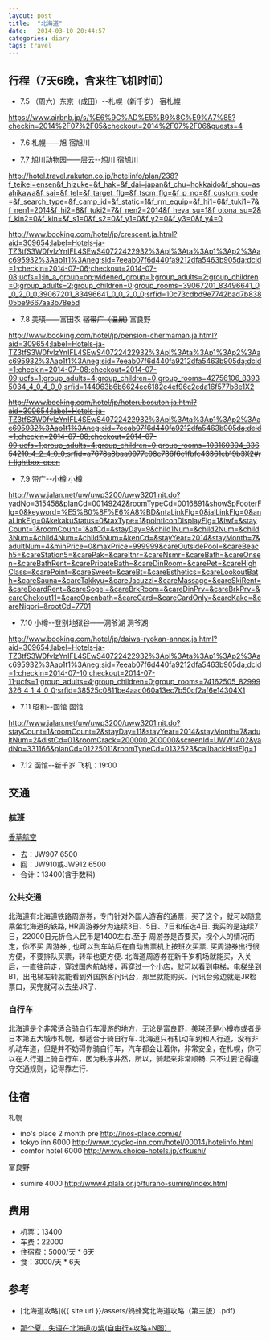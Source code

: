 ```yaml
---
layout: post
title:  "北海道"
date:   2014-03-10 20:44:57
categories: diary
tags: travel
---
```


## 行程（7天6晚，含来往飞机时间）

* 7.5 （周六）东京（成田）--札幌（新千岁） 宿札幌

https://www.airbnb.jp/s/%E6%9C%AD%E5%B9%8C%E9%A7%85?checkin=2014%2F07%2F05&checkout=2014%2F07%2F06&guests=4

* 7.6 札幌——旭 宿旭川

* 7.7 旭川动物园——层云--旭川 宿旭川

http://hotel.travel.rakuten.co.jp/hotelinfo/plan/238?f_teikei=ensen&f_hizuke=&f_hak=&f_dai=japan&f_chu=hokkaido&f_shou=asahikawa&f_sai=&f_tel=&f_target_flg=&f_tscm_flg=&f_p_no=&f_custom_code=&f_search_type=&f_camp_id=&f_static=1&f_rm_equip=&f_hi1=6&f_tuki1=7&f_nen1=2014&f_hi2=8&f_tuki2=7&f_nen2=2014&f_heya_su=1&f_otona_su=2&f_kin2=0&f_kin=&f_s1=0&f_s2=0&f_y1=0&f_y2=0&f_y3=0&f_y4=0

http://www.booking.com/hotel/jp/crescent.ja.html?aid=309654;label=Hotels-ja-TZ3tfS3W0fvlzYnIFL4SEwS40722422932%3Apl%3Ata%3Ap1%3Ap2%3Aac695932%3Aap1t1%3Aneg;sid=7eeab07f6d440fa9212dfa5463b905da;dcid=1;checkin=2014-07-06;checkout=2014-07-08;ucfs=1;in_a_group=on;widened_group=1;group_adults=2;group_children=0;group_adults=2;group_children=0;group_rooms=39067201_83496641_0_0_2_0_0,39067201_83496641_0_0_2_0_0;srfid=10c73cdbd9e7742bad7b83805be9667aa3b78e5d

* 7.8 美瑛——富田农 ~~宿带广（温泉)~~ 富良野

http://www.booking.com/hotel/jp/pension-chermaman.ja.html?aid=309654;label=Hotels-ja-TZ3tfS3W0fvlzYnIFL4SEwS40722422932%3Apl%3Ata%3Ap1%3Ap2%3Aac695932%3Aap1t1%3Aneg;sid=7eeab07f6d440fa9212dfa5463b905da;dcid=1;checkin=2014-07-08;checkout=2014-07-09;ucfs=1;group_adults=4;group_children=0;group_rooms=42756106_83935034_4_0_4_0_0;srfid=144963b6b6624ec6182c4ef96c2eda16f577b8e1X2

~~http://www.booking.com/hotel/jp/hoterubosuton.ja.html?aid=309654;label=Hotels-ja-TZ3tfS3W0fvlzYnIFL4SEwS40722422932%3Apl%3Ata%3Ap1%3Ap2%3Aac695932%3Aap1t1%3Aneg;sid=7eeab07f6d440fa9212dfa5463b905da;dcid=1;checkin=2014-07-08;checkout=2014-07-09;ucfs=1;group_adults=4;group_children=0;group_rooms=103160304_83654210_4_2_4_0_0;srfid=a7678a8baa0077c08c736f6e1fbfc43361cb19b3X2#rt-lightbox-open~~

* 7.9 带广--小樽 小樽

http://www.jalan.net/uw/uwp3200/uww3201init.do?yadNo=315458&planCd=00149242&roomTypeCd=0016891&showSpFooterFlg=0&keyword=%E5%B0%8F%E6%A8%BD&ntaLinkFlg=0&jalLinkFlg=0&anaLinkFlg=0&kekakuStatus=0&taxType=1&pointIconDisplayFlg=1&iwf=&stayCount=1&roomCount=1&afCd=&stayDay=9&child1Num=&child2Num=&child3Num=&child4Num=&child5Num=&kenCd=&stayYear=2014&stayMonth=7&adultNum=4&minPrice=0&maxPrice=999999&careOutsidePool=&careBeach5=&careStation5=&carePak=&careItnr=&careNsmr=&careBath=&careOnsen=&careBathRent=&carePribateBath=&careDinRoom=&carePet=&careHighClass=&carePoint=&careSweet=&careBt=&careEsthetics=&careLookoutBath=&careSauna=&careTakkyu=&careJacuzzi=&careMassage=&careSkiRent=&careBoardRent=&careSogei=&careBrkRoom=&careDinPrv=&careBrkPrv=&careChekout11=&careOpenbath=&careCard=&careCardOnly=&careKake=&careNigori=&rootCd=7701

* 7.10 小樽--登别地狱谷——洞爷湖 洞爷湖

http://www.booking.com/hotel/jp/daiwa-ryokan-annex.ja.html?aid=309654;label=Hotels-ja-TZ3tfS3W0fvlzYnIFL4SEwS40722422932%3Apl%3Ata%3Ap1%3Ap2%3Aac695932%3Aap1t1%3Aneg;sid=7eeab07f6d440fa9212dfa5463b905da;dcid=1;checkin=2014-07-10;checkout=2014-07-11;ucfs=1;group_adults=4;group_children=0;group_rooms=74162505_82999326_4_1_4_0_0;srfid=38525c0811be4aac060a13ec7b50cf2af6e14304X1

* 7.11 昭和--函馆 函馆

http://www.jalan.net/uw/uwp3200/uww3201init.do?stayCount=1&roomCount=2&stayDay=11&stayYear=2014&stayMonth=7&adultNum=2&distCd=01&roomCrack=200000,200000&screenId=UWW1402&yadNo=331166&planCd=01225011&roomTypeCd=0132523&callbackHistFlg=1

* 7.12 函馆--新千岁 飞机：19:00

## 交通

### 航班

[香草航空][airline]

* 去：JW907 6500
* 回：JW910或JW912 6500
* 合计：13400(含手数料)

### 公共交通

北海道有北海道铁路周游券，专门针对外国人游客的通票，买了这个，就可以随意乘坐北海道的铁路, HR周游券分为连续3日、5日、7日和任选4日. 我买的是连续7日，22000日元折合人民币是1400左右.至于 周游券是否要买，视个人的情况而定，你不买 周游券 , 也可以到车站后在自动售票机上按班次买票. 买周游券出行很方便，不要排队买票，转车也更方便. 北海道周游券在新千岁机场就能买，入关后，一直往前走，穿过国内航站楼，再穿过一个小店，就可以看到电梯，电梯坐到B1，出电梯左转就能看到外国旅客问讯台，那里就能购买。问讯台旁边就是JR检票口，买完就可以去坐JR了.

### 自行车

北海道是个非常适合骑自行车漫游的地方，无论是富良野，美瑛还是小樽亦或者是日本第五大城市札幌，都适合于骑自行车. 北海道只有机动车到和人行道，没有非机动车道，但是并不妨碍你骑自行车，汽车都会让着你，非常安全，在札幌，你可以在人行道上骑自行车，因为秩序井然，所以，骑起来非常顺畅. 只不过要记得遵守交通规则，记得靠左行.

## 住宿

札幌

* ino's place 2 month pre http://inos-place.com/e/
* tokyo inn 6000 http://www.toyoko-inn.com/hotel/00014/hotelinfo.html
* comfor hotel 6000 http://www.choice-hotels.jp/cfkushi/

富良野

* sumire  4000 http://www4.plala.or.jp/furano-sumire/index.html

## 费用

* 机票：13400
* 车费：22000
* 住宿费：5000/天 * 6天
* 食：3000/天 * 6天

## 参考

* [北海道攻略]({{ site.url }}/assets/蚂蜂窝北海道攻略（第三版）.pdf)

* [那个夏，失语在北海道の紫(自由行+攻略+N图）][source1]

[airline]: http://www.vanilla-air.com/reservation/ibe/ibe/booking;jsessionid=B573DB1ED8EF503E89F5D41E8BE54671?execution=e1s1&locale=ja&llt=&agentId=
[booking]: www.booking.com
[source1]: http://www.mafengwo.cn/i/1345046.html
